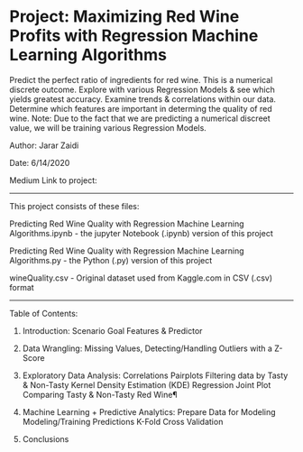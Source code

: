 # Project: Maximizing Red Wine Profits with Regression Machine Learning Algorithms
 Predict the perfect ratio of ingredients for red wine. This is a numerical discrete outcome. 
 Explore with various Regression Models &amp; see which yields  greatest accuracy.
 Examine trends &amp; correlations within our data. 
 Determine which features are important in determing the quality of red wine. 
 Note: Due to the fact that we are predicting a numerical discreet value, we will be training various Regression Models.

Author: Jarar Zaidi

Date: 6/14/2020

Medium Link to project: 

---------
This project consists of these files:

Predicting Red Wine Quality with Regression Machine Learning Algorithms.ipynb - the jupyter Notebook (.ipynb) version of this project 

Predicting Red Wine Quality with Regression Machine Learning Algorithms.py - the Python (.py) version of this project 

wineQuality.csv - Original dataset used from Kaggle.com in CSV (.csv) format

---------
Table of Contents:  

1. Introduction:
    Scenario
    Goal
    Features & Predictor

2. Data Wrangling:
    Missing Values,
    Detecting/Handling Outliers with a Z-Score
    
3. Exploratory Data Analysis:
    Correlations
    Pairplots
    Filtering data by Tasty & Non-Tasty 
    Kernel Density Estimation (KDE)
    Regression Joint Plot
    Comparing Tasty & Non-Tasty Red Wine¶
    

4. Machine Learning + Predictive Analytics:
    Prepare Data for Modeling
    Modeling/Training
    Predictions
    K-Fold Cross Validation
  
5. Conclusions

